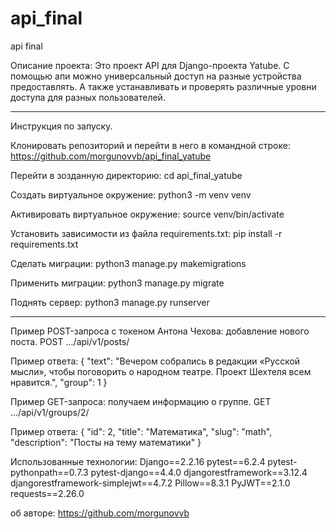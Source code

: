 # api_final
api final

Описание проекта:
Это проект API для Django-проекта Yatube. С помощью апи можно универсальный доступ на разные устройства предоставлять. А также устанавливать и проверять различные уровни доступа для разных пользователей.
_______


Инструкция по запуску.

Клонировать репозиторий и перейти в него в командной строке:
https://github.com/morgunovvb/api_final_yatube

Перейти в зозданную директорию:
cd api_final_yatube

Cоздать виртуальное окружение:
python3 -m venv venv

Активировать виртуальное окружение:
source venv/bin/activate

Установить зависимости из файла requirements.txt:
pip install -r requirements.txt

Сделать миграции:
python3 manage.py makemigrations

Применить миграции:
python3 manage.py migrate

Поднять сервер:
python3 manage.py runserver
_______



Пример POST-запроса с токеном Антона Чехова: 
добавление нового поста.
POST .../api/v1/posts/

Пример ответа:
{
    "text": "Вечером собрались в редакции «Русской мысли»,
    чтобы поговорить о народном театре. Проект Шехтеля всем нравится.",
    "group": 1
}

Пример GET-запроса:
получаем информацию о группе.
GET .../api/v1/groups/2/

Пример ответа:
{
    "id": 2,
    "title": "Математика",
    "slug": "math",
    "description": "Посты на тему математики"
} 

Использованные технологии:
Django==2.2.16
pytest==6.2.4
pytest-pythonpath==0.7.3
pytest-django==4.4.0
djangorestframework==3.12.4
djangorestframework-simplejwt==4.7.2
Pillow==8.3.1
PyJWT==2.1.0
requests==2.26.0



об авторе: https://github.com/morgunovvb
